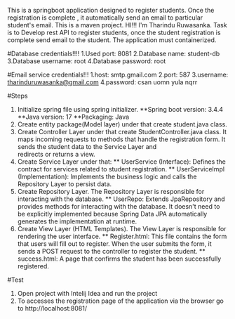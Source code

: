 This is a springboot application designed to register students. Once the registration is complete , it automatically send an email to particular student's email. This is a maven project. HI!!! I'm Tharindu Ruwasanka. Task is to Develop rest API to register students, once the student registration is complete send email to the student. The application must containerized.

#Database credentials!!!!
1.Used port: 8081
2.Database name: student-db
3.Database username: root
4.Database password: root

#Email service credentials!!!
1.host: smtp.gmail.com
2.port: 587
3.username: tharinduruwasanka@gmail.com
4.password: csan uomn yula nqrr

#Steps
1. Initialize spring file using spring initializer. 
      **Spring boot version: 3.4.4
      **Java version: 17
      **Packaging: Java
2. Create entity package(Model layer) under that create student.java class.
3. Create Controller Layer under that create StudentController.java class. It maps incoming requests to methods that handle the registration form. It sends the student data to the Service Layer and   
   redirects or returns a view.
4. Create Service Layer under that:
   ** UserService (Interface): Defines the contract for services related to student registration.
   ** UserServiceImpl (Implementation): Implements the business logic and calls the Repository Layer to persist data.
5. Create Repository Layer. The Repository Layer is responsible for interacting with the database.
   ** UserRepo: Extends JpaRepository and provides methods for interacting with the database. It doesn't need to be explicitly implemented because Spring Data JPA automatically generates the implementation     at runtime.
6. Create View Layer (HTML Templates). The View Layer is responsible for rendering the user interface.
   ** Register.html: This file contains the form that users will fill out to register. When the user submits the form, it sends a POST request to the controller to register the student.
   ** success.html: A page that confirms the student has been successfully registered.
   
#Test
1. Open project with Intelij Idea and run the project
2. To accesses the registration page of the application via the browser go to http://localhost:8081/
